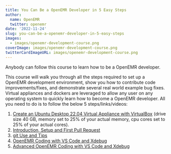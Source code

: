 ```yaml
---
title: You Can Be a OpenEMR Developer in 5 Easy Steps
author:
  name: OpenEMR
  twitter: openemr
date: '2022-11-24'
slug: you-can-be-a-openemr-developer-in-5-easy-steps
images:
  - images/openemr-development-course.png
coverImage: images/openemr-development-course.png
twitterCardImageURL: images/openemr-development-course.png
---
```


Anybody can follow this course to learn how to be a OpenEMR developer.

<!--more-->

This course will walk you through all the steps required to set up a OpenEMR development environment, show you how to contribute code improvements/fixes, and demonstrate several real world example bug fixes. Virtual appliances and dockers are leveraged to allow any user on any operating system to quickly learn how to become a OpenEMR developer. All you need to do is to follow the below 5 steps/links/videos:

1. [Create an Ubuntu Desktop 22.04 Virtual Appliance with VirtualBox](https://ubuntu.com/tutorials/how-to-run-ubuntu-desktop-on-a-virtual-machine-using-virtualbox#1-overview) (drive size 40 GB, memory set to 25% of your actual memory, cpu cores set to 25% of your actual cores).
2. [Introduction, Setup and First Pull Request](https://youtu.be/D4tXP5G9-sY)
3. [git Use and Tips](https://youtu.be/QhTlWMqPV1Q)
4. [OpenEMR Coding with VS Code and Xdebug](https://youtu.be/XJl7SQGNhpw)
5. [Advanced OpenEMR Coding with VS Code and Xdebug](https://youtu.be/0dEYDHWECMI)

<br>
<br>
